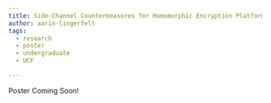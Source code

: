 ```yaml
---
title: Side-Channel Countermeasures for Homomorphic Encryption Platforms​
author: aarin-lingerfelt
tags:
  - research
  - poster
  - undergraduate
  - UCF

---
```



Poster Coming Soon!